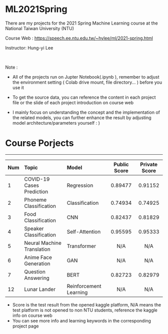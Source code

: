 # ML2021Spring
There are my projects for the 2021 Spring Machine Learning course at the National Taiwan University (NTU)

Course Web : https://speech.ee.ntu.edu.tw/~hylee/ml/2021-spring.html

Instructor: Hung-yi Lee

<br> 

Note :  
  * All of the projects run on Jupter Notebook(.ipynb ), remember to adjust the environment setting ( Colab drive mount, file directory... ) before you use it
  * To get the source data, you can reference the content in each project file or the slide of each project introduction on course web 
   
  * I mainly focus on understanding the concept and the implementation of the related models, you can further enhance the result by adjusting model architecture/parameters yourself : ) 

# Course Porjects
---

| Num    | Topic                      | Model                  | Public Score | Private Score |
| :----- | :--------------------------| :----------------------| :-----------:| :------------:|
| 1      | COVID-19 Cases Prediction  | Regression             | 0.89477      | 0.91152       |
| 2      | Phoneme Classification     | Classification         | 0.74934      | 0.74925       |
| 3      | Food Classification        | CNN                    | 0.82437      | 0.81829       |
| 4      | Speaker Classification     | Self-Attention         | 0.95595      | 0.95333       |
| 5      | Neural Machine Translation | Transformer            | N/A          | N/A           |
| 6      | Anime Face Generation      | GAN                    | N/A          | N/A           |
| 7      | Question Answering         | BERT                   | 0.82723      | 0.82979       |
| 12     | Lunar Lander               | Reinforcement Learning | N/A          | N/A           |


  * Score is the test result from the opened kaggle platform, N/A means the test platform is not opened to non NTU students, reference the kaggle info on course web
  * You can see more info and learning keywords in the corresponding project page  



